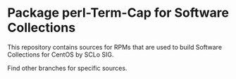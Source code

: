 # Package perl-Term-Cap for Software Collections

This repository contains sources for RPMs that are used
to build Software Collections for CentOS by SCLo SIG.

Find other branches for specific sources.

